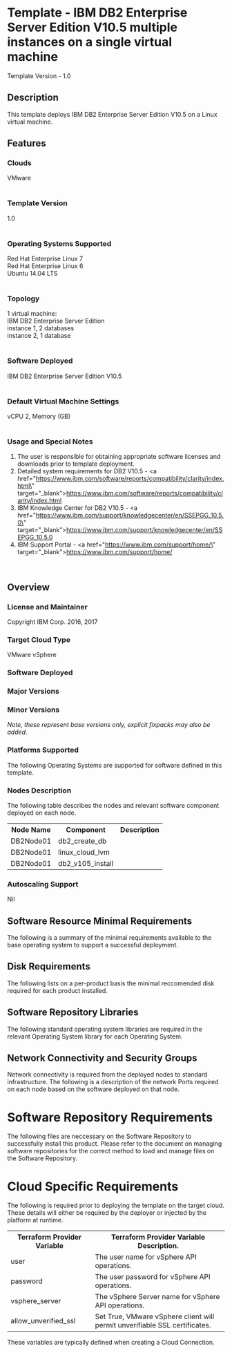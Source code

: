 # Template - IBM DB2 Enterprise Server Edition V10.5 multiple instances on a single virtual machine
Template Version - 1.0

## Description

This template deploys IBM DB2 Enterprise Server Edition V10.5 on a Linux virtual machine.<br>

## Features

### Clouds

 VMware<br>
<br>
### Template Version

1.0<br>
<br>
### Operating Systems Supported

Red Hat Enterprise Linux 7<br>
Red Hat Enterprise Linux 6<br>
Ubuntu 14.04 LTS<br>
<br>
### Topology

1 virtual machine:<br>
  IBM DB2 Enterprise Server Edition<br>
    instance 1, 2 databases<br>
    instance 2, 1 database<br>
<br>
### Software Deployed

IBM DB2 Enterprise Server Edition V10.5<br>
<br>
### Default Virtual Machine Settings

 vCPU 2, Memory (GB)<br>
<br>
### Usage and Special Notes

1. The user is responsible for obtaining appropriate software licenses and downloads prior to template deployment.<br>
2. Detailed system requirements for DB2 V10.5 - <a href=\"https://www.ibm.com/software/reports/compatibility/clarity/index.html\" target=\"_blank\">https://www.ibm.com/software/reports/compatibility/clarity/index.html</a><br>
3. IBM Knowledge Center for DB2 V10.5 - <a href=\"https://www.ibm.com/support/knowledgecenter/en/SSEPGG_10.5.0\" target=\"_blank\">https://www.ibm.com/support/knowledgecenter/en/SSEPGG_10.5.0</a><br>
4. IBM Support Portal - <a href=\"https://www.ibm.com/support/home/\" target=\"_blank\">https://www.ibm.com/support/home/</a><br>
<br>


## Overview

### License and Maintainer

Copyright IBM Corp. 2016, 2017 

### Target Cloud Type

VMware vSphere

### Software Deployed


### Major Versions



### Minor Versions



*Note, these represent base versions only, explicit fixpacks may also be added.*

### Platforms Supported

The following Operating Systems are supported for software defined in this template.



### Nodes Description

The following table describes the nodes and relevant software component deployed on each node.

<table>
  <tr>
    <th>Node Name</th>
    <th>Component</th>
    <th>Description</th>
  </tr>
  <tr>
    <td>DB2Node01</code></td>
    <td>db2_create_db</code></td>
    <td></code></td>
  </tr>
  <tr>
    <td>DB2Node01</code></td>
    <td>linux_cloud_lvm</code></td>
    <td></code></td>
  </tr>
  <tr>
    <td>DB2Node01</code></td>
    <td>db2_v105_install</code></td>
    <td></code></td>
  </tr>
</table>


### Autoscaling Support

Nil

## Software Resource Minimal Requirements

The following is a summary of the minimal requirements available to the base operating system to support a successful deployment.



## Disk Requirements

The following lists on a per-product basis the minimal reccomended disk required for each product installed.



## Software Repository Libraries

The following standard operating system libraries are required in the relevant Operating System library for each Operating System.



## Network Connectivity and Security Groups

Network connectivity is required from the deployed nodes to standard infrastructure. The following is a description of the network Ports required on each node based on the software deployed on that node.



# Software Repository Requirements

The following files are neccessary on the Software Repository to successfully install this product. Please refer to the document on managing software repositories for the correct method to load  and manage files on the Software Repository.



# Cloud Specific Requirements

The following is required prior to deploying the template on the target cloud. These details will either be required by the deployer or injected by the platform at runtime.

<table>
  <tr>
    <th>Terraform Provider Variable</th>
    <th>Terraform Provider Variable Description.</th>
  </tr>
  <tr>
    <td>user</th>
    <td>The user name for vSphere API operations.</th>
  </tr>
  <tr>
    <td>password</code></td>
    <td>The user password for vSphere API operations.</td>
  </tr>
  <tr>
    <td>vsphere_server</code></td>
    <td>The vSphere Server name for vSphere API operations.</td>
  </tr>
  <tr>
    <td>allow_unverified_ssl</code></td>
    <td>Set True, VMware vSphere client will permit unverifiable SSL certificates.</td>
  </tr>
</table>

These variables are typically defined when creating a Cloud Connection.

